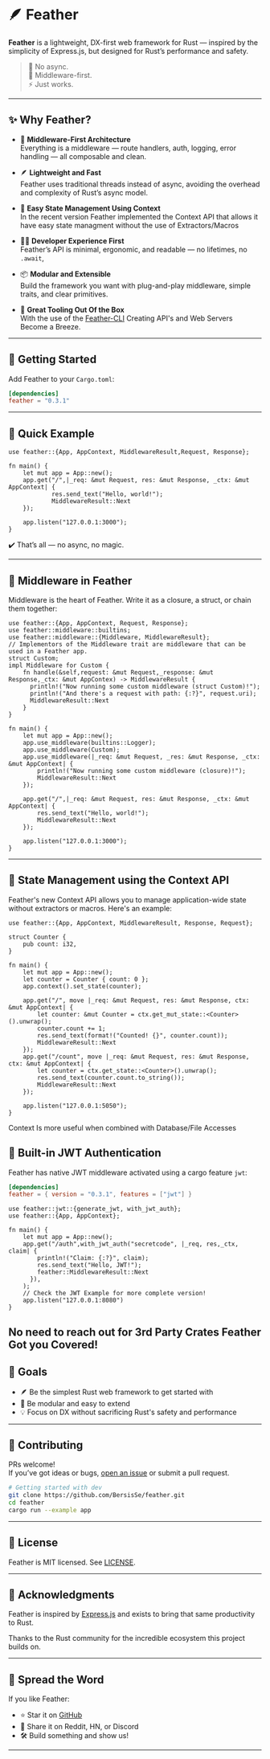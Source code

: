 # 🪶 Feather

**Feather** is a lightweight, DX-first web framework for Rust — inspired by the simplicity of Express.js, but designed for Rust’s performance and safety.

> 🧠 No async.  
> 🧱 Middleware-first.  
> ⚡ Just works.

---

## ✨ Why Feather?

- 🧱 **Middleware-First Architecture**  
  Everything is a middleware — route handlers, auth, logging, error handling — all composable and clean.

- 🪶 **Lightweight and Fast**  
  Feather uses traditional threads instead of async, avoiding the overhead and complexity of Rust’s async model.

- 🏦 **Easy State Management Using Context**  
  In the recent version Feather implemented the Context API that allows it have easy state managment without the use of Extractors/Macros 

- 🧑‍💻 **Developer Experience First**  
  Feather’s API is minimal, ergonomic, and readable — no lifetimes, no `.await`, 

- 📦 **Modular and Extensible**  
  Build the framework you want with plug-and-play middleware, simple traits, and clear primitives.

- 🔨 **Great Tooling Out Of the Box**  
  With the use of the [Feather-CLI](https://github.com/BersisSe/feather-cli/tree/main) Creating API's and Web Servers Become a Breeze.
---

## 🚀 Getting Started

Add Feather to your `Cargo.toml`:

```toml
[dependencies]
feather = "0.3.1"
```

---

## 🧭 Quick Example

```rust,no_run
use feather::{App, AppContext, MiddlewareResult,Request, Response};

fn main() {
    let mut app = App::new();
    app.get("/",|_req: &mut Request, res: &mut Response, _ctx: &mut AppContext| {
            res.send_text("Hello, world!");
            MiddlewareResult::Next
    });

    app.listen("127.0.0.1:3000");
}

```

✔️ That’s all — no async, no magic.

---

## 🔌 Middleware in Feather

Middleware is the heart of Feather. Write it as a closure, a struct, or chain them together:

```rust,no_run
use feather::{App, AppContext, Request, Response};
use feather::middleware::builtins;
use feather::middleware::{Middleware, MiddlewareResult};
// Implementors of the Middleware trait are middleware that can be used in a Feather app.
struct Custom;
impl Middleware for Custom {
    fn handle(&self,request: &mut Request,_response: &mut Response,_ctx: &mut AppContex) -> MiddlewareResult {
      println!("Now running some custom middleware (struct Custom)!");
      println!("And there's a request with path: {:?}", request.uri);
      MiddlewareResult::Next
    }
}

fn main() {
    let mut app = App::new();
    app.use_middleware(builtins::Logger);
    app.use_middleware(Custom);
    app.use_middleware(|_req: &mut Request, _res: &mut Response, _ctx: &mut AppContext| {
        println!("Now running some custom middleware (closure)!");
        MiddlewareResult::Next
    });

    app.get("/",|_req: &mut Request, res: &mut Response, _ctx: &mut AppContext| {
        res.send_text("Hello, world!");
        MiddlewareResult::Next
    });

    app.listen("127.0.0.1:3000");
}
```
---
## 🏦 State Management using the Context API
Feather's new Context API allows you to manage application-wide state without extractors or macros. Here's an example:
```rust,no_run
use feather::{App, AppContext, MiddlewareResult, Response, Request};

struct Counter {
    pub count: i32,
}

fn main() {
    let mut app = App::new();
    let counter = Counter { count: 0 };
    app.context().set_state(counter);

    app.get("/", move |_req: &mut Request, res: &mut Response, ctx: &mut AppContext| {
        let counter: &mut Counter = ctx.get_mut_state::<Counter>().unwrap();
        counter.count += 1;
        res.send_text(format!("Counted! {}", counter.count));
        MiddlewareResult::Next
    });
    app.get("/count", move |_req: &mut Request, res: &mut Response, ctx: &mut AppContext| {
        let counter = ctx.get_state::<Counter>().unwrap();
        res.send_text(counter.count.to_string());
        MiddlewareResult::Next
    });

    app.listen("127.0.0.1:5050");
}
```
Context Is more useful when combined with Database/File Accesses 

## 🔐 Built-in JWT Authentication

Feather has native JWT middleware activated using a cargo feature `jwt`:
```toml
[dependencies]
feather = { version = "0.3.1", features = ["jwt"] }
```

```rust,no_run
use feather::jwt::{generate_jwt, with_jwt_auth};
use feather::{App, AppContext};

fn main() {
    let mut app = App::new();
    app.get("/auth",with_jwt_auth("secretcode", |_req, res,_ctx, claim| {
        println!("Claim: {:?}", claim);
        res.send_text("Hello, JWT!");
        feather::MiddlewareResult::Next
      }),
    );
    // Check the JWT Example for more complete version!
    app.listen("127.0.0.1:8080")
}
```
No need to reach out for 3rd Party Crates Feather Got you Covered!
---

## 🧱 Goals

- 🪶 Be the simplest Rust web framework to get started with
- 🧩 Be modular and easy to extend
- 💡 Focus on DX without sacrificing Rust's safety and performance

---

## 🤝 Contributing

PRs welcome!  
If you’ve got ideas or bugs, [open an issue](https://github.com/your_repo_link/issues) or submit a pull request.

```bash
# Getting started with dev
git clone https://github.com/BersisSe/feather.git
cd feather
cargo run --example app
```

---

## 📄 License

Feather is MIT licensed. See [LICENSE](./LICENSE).

---

## 🙏 Acknowledgments

Feather is inspired by [Express.js](https://expressjs.com) and exists to bring that same productivity to Rust.

Thanks to the Rust community for the incredible ecosystem this project builds on.

---

## 📣 Spread the Word

If you like Feather:
- ⭐ Star it on [GitHub](https://github.com/BersisSe/feather)
- 📰 Share it on Reddit, HN, or Discord
- 🛠 Build something and show us!

---

